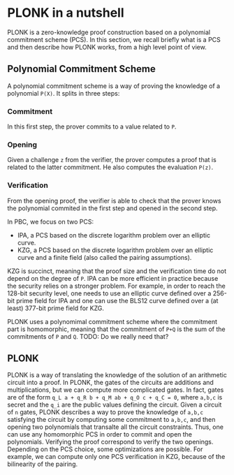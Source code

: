 # PLONK in a nutshell

PLONK is a zero-knowledge proof construction based on a polynomial commitment scheme (PCS). In this section, we recall briefly what is a PCS and then describe how PLONK works, from a high level point of view.

## Polynomial Commitment Scheme

A polynomial commitment scheme is a way of proving the knowledge of a polynomial `P(X)`. It splits in three steps:
### Commitment
In this first step, the prover commits to a value related to `P`.

### Opening
Given a challenge `z` from the verifier, the prover computes a proof that is related to the latter commitment. He also computes the evaluation `P(z)`.

### Verification
From the opening proof, the verifier is able to check that the prover knows the polynomial commited in the first step and opened in the second step.

In PBC, we focus on two PCS:

* IPA, a PCS based on the discrete logarithm problem over an elliptic curve.
* KZG, a PCS based on the discrete logarithm problem over an elliptic curve and a finite field (also called the pairing assumptions).

KZG is succinct, meaning that the proof size and the verification time do not depend on the degree of `P`. IPA can be more efficient in practice because the security relies on a stronger problem. For example, in order to reach the 128-bit security level, one needs to use an elliptic curve defined over a 256-bit prime field for IPA and one can use the BLS12 curve defined over a (at least) 377-bit prime field for KZG.

PLONK uses a polynomimal commitment scheme where the commitment part is homomorphic, meaning that the commitment of `P+Q` is the sum of the commitments of `P` and `Q`. TODO: Do we really need that?

## PLONK

PLONK is a way of translating the knowledge of the solution of an arithmetic circuit into a proof. In PLONK, the gates of the circuits are additions and multiplications, but we can compute more complicated gates. In fact, gates are of the form `q_L a + q_R b + q_M ab + q_O c + q_C = 0`, where `a,b,c` is secret and the `q_i` are the public values defining the circuit. Given a circuit of `n` gates, PLONK describes a way to prove the knowledge of `a,b,c` satisfying the circuit by computing some commitment to `a,b,c`, and then opening two polynomials that transalte all the circuit constraints. Thus, one can use any homomorphic PCS in order to commit and open the polynomials. Verifying the proof correspond to verify the two openings. Depending on the PCS choice, some optimizations are possible. For example, we can compute only one PCS verification in KZG, because of the bilinearity of the pairing.


